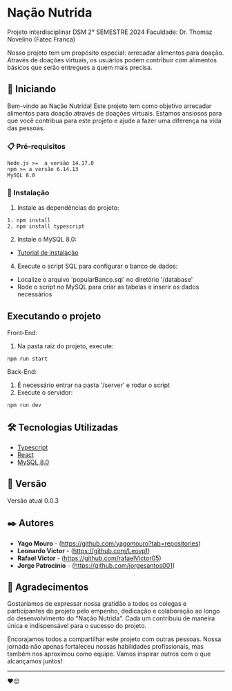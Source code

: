 # Nação Nutrida

Projeto interdisciplinar DSM 2° SEMESTRE 2024 
Faculdade: Dr. Thomaz Novelino (Fatec Franca) 

Nosso projeto tem um propósito especial: arrecadar alimentos para doação. Através de doações virtuais, os usuários podem contribuir com alimentos básicos que serão entregues a quem mais precisa.

## 🚀 Iniciando

Bem-vindo ao Nação Nutrida! Este projeto tem como objetivo arrecadar alimentos para doação através de doações virtuais. Estamos ansiosos para que você contribua para este projeto e ajude a fazer uma diferença na vida das pessoas.

### 📋 Pré-requisitos

```
Node.js >=  a versão 14.17.0
npm >= a versão 6.14.13
MySQL 8.0
```

### 🔧 Instalação

1. Instale as dependências do projeto:
```
1. npm install
2. npm install typescript
```

2. Instale o MySQL 8.0:
  * [Tutorial de instalação](https://www.youtube.com/watch?v=fmerTu7dWk8)
4. Execute o script SQL para configurar o banco de dados:
  * Localize o arquivo 'popularBanco.sql' no diretório '/database'
  * Rode o script no MySQL para criar as tabelas e inserir os dados necessários

## Executando o projeto

Front-End:
1. Na pasta raiz do projeto, execute:
```
npm run start
```

Back-End: 
1. É necessário entrar na pasta '/server' e rodar o script
2. Execute o servidor:
```
npm run dev
```

## 🛠️ Tecnologias Utilizadas

* [Typescript](https://www.typescriptlang.org/)
* [React](https://react.dev/)
* [MySQL 8.0](https://www.youtube.com/watch?v=fmerTu7dWk8)


## 📌 Versão

Versão atual 0.0.3

## ✒️ Autores

* **Yago Mouro** - (https://github.com/yagomouro?tab=repositories)
* **Leonardo Victor** - (https://github.com/Leovpf)
* **Rafael Victor** - (https://github.com/rafaelVictor05)
* **Jorge Patrocinio** - (https://github.com/jorgesantos001)


## 🎁 Agradecimentos

Gostaríamos de expressar nossa gratidão a todos os colegas e participantes do projeto pelo empenho, dedicação e colaboração ao longo do desenvolvimento do "Nação Nutrida". Cada um contribuiu de maneira única e indispensável para o sucesso do projeto.

Encorajamos todos a compartilhar este projeto com outras pessoas. Nossa jornada não apenas fortaleceu nossas habilidades profissionais, mas também nos aproximou como equipe. Vamos inspirar outros com o que alcançamos juntos!

---
❤️😊
